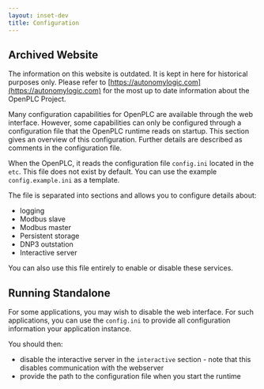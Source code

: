 ```yaml
---
layout: inset-dev
title: Configuration
--- 
```


## Archived Website
The information on this website is outdated. It is kept in here for historical purposes only. Please refer to [https://autonomylogic.com](https://autonomylogic.com) for the most up to date information about the OpenPLC Project.

Many configuration capabilities for OpenPLC are available through the web
interface. However, some capabilities can only be configured through a
configuration file that the OpenPLC runtime reads on startup. This section
gives an overview of this configuration. Further details are described
as comments in the configuration file.

When the OpenPLC, it reads the configuration file `config.ini` located in
the `etc`. This file does not exist by default. You can use the example
`config.example.ini` as a template.

The file is separated into sections and allows you to configure details about:

* logging
* Modbus slave
* Modbus master
* Persistent storage
* DNP3 outstation
* Interactive server

You can also use this file entirely to enable or disable these services.

## Running Standalone

For some applications, you may wish to disable the web interface. For such
applications, you can use the `config.ini` to provide all configuration
information your application instance.

You should then:

* disable the interactive server in the `interactive` section - note that
  this disables communication with the webserver
* provide the path to the configuration file when you start the runtime

